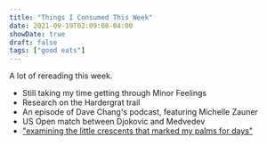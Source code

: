 ```yaml
---
title: "Things I Consumed This Week"
date: 2021-09-19T02:09:08-04:00
showDate: true
draft: false
tags: ["good eats"]
---
```


A lot of rereading this week.

* Still taking my time getting through Minor Feelings
* Research on the Hardergrat trail
* An episode of Dave Chang's podcast, featuring Michelle Zauner
* US Open match between Djokovic and Medvedev
* ["examining the little crescents that marked my palms for days"](https://ava.substack.com/p/writing-in-public)
